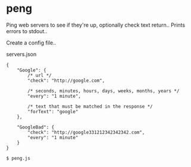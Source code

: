 peng
=========

Ping web servers to see if they're up, optionally check text return..
Prints errors to stdout..

Create a config file..

servers.json
````
{
	"Google": {
		/* url */
	    "check": "http://google.com",

	    /* seconds, minutes, hours, days, weeks, months, years */
	    "every": "1 minute",

	    /* text that must be matched in the response */
	    "forText": "google"
    },
    
    "GoogleBad": {
	    "check": "http://google331212342342342.com",
	    "every": "1 minute"
    }
}
````

````
$ peng.js
````
